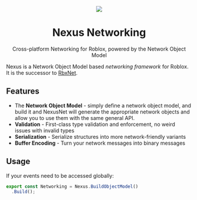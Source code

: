<div align="center">
  <img src="https://i.imgur.com/eqw3xYR.png"/>
  <h1>Nexus Networking</h1>
  <p>Cross-platform Networking for Roblox, powered by the Network Object Model</p>
</div>

Nexus is a Network Object Model based _networking framework_ for Roblox. It is the successor to [RbxNet](https://rbxnet.australis.dev).

## Features

- The **Network Object Model** - simply define a network object model, and build it and NexusNet will generate the appropriate network objects and allow you to use them with the same general API.
- **Validation** - First-class type validation and enforcement, no weird issues with invalid types
- **Serialization** - Serialize structures into more network-friendly variants
- **Buffer Encoding** - Turn your network messages into binary messages


## Usage
If your events need to be accessed globally:

```ts
export const Networking = Nexus.BuildObjectModel()
  .Build();
```